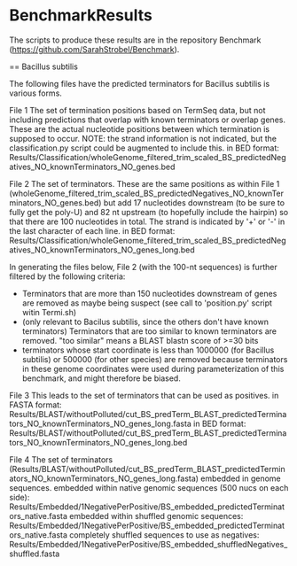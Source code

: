 # BenchmarkResults

The scripts to produce these results are in the repository Benchmark (https://github.com/SarahStrobel/Benchmark).

== Bacillus subtilis

The following files have the predicted terminators for Bacillus subtilis is various forms.

File 1
The set of termination positions based on TermSeq data, but not including predictions that overlap with known terminators or overlap genes.  These are the actual nucleotide positions between which termination is supposed to occur.  NOTE: the strand information is not indicated, but the classification.py script could be augmented to include this.
in BED format: Results/Classification/wholeGenome_filtered_trim_scaled_BS_predictedNegatives_NO_knownTerminators_NO_genes.bed

File 2
The set of terminators.  These are the same positions as within File 1 (wholeGenome_filtered_trim_scaled_BS_predictedNegatives_NO_knownTerminators_NO_genes.bed) but add 17 nucleotides downstream (to be sure to fully get the poly-U) and 82 nt upstream (to hopefully include the hairpin) so that there are 100 nucleotides in total.  The strand is indicated by '+' or '-' in the last character of each line.
in BED format: Results/Classification/wholeGenome_filtered_trim_scaled_BS_predictedNegatives_NO_knownTerminators_NO_genes_long.bed

In generating the files below, File 2 (with the 100-nt sequences) is further filtered by the following criteria:
- Terminators that are more than 150 nucleotides downstream of genes are removed as maybe being suspect (see call to 'position.py' script witin Termi.sh)
- (only relevant to Bacilus subtilis, since the others don't have known terminators) Terminators that are too similar to known terminators are removed.  "too similar" means a BLAST blastn score of >=30 bits
- terminators whose start coordinate is less than 1000000 (for Bacillus subtilis) or 500000 (for other species) are removed because terminators in these genome coordinates were used during parameterization of this benchmark, and might therefore be biased.

File 3
This leads to the set of terminators that can be used as positives.
in FASTA format: Results/BLAST/withoutPolluted/cut_BS_predTerm_BLAST_predictedTerminators_NO_knownTerminators_NO_genes_long.fasta
in BED format: Results/BLAST/withoutPolluted/cut_BS_predTerm_BLAST_predictedTerminators_NO_knownTerminators_NO_genes_long.bed

File 4
The set of terminators (Results/BLAST/withoutPolluted/cut_BS_predTerm_BLAST_predictedTerminators_NO_knownTerminators_NO_genes_long.fasta) embedded in genome sequences.
embedded within native genomic sequences (500 nucs on each side): Results/Embedded/1NegativePerPositive/BS_embedded_predictedTerminators_native.fasta
embedded within shuffled genomic sequences: Results/Embedded/1NegativePerPositive/BS_embedded_predictedTerminators_native.fasta
completely shuffled sequences to use as negatives: Results/Embedded/1NegativePerPositive/BS_embedded_shuffledNegatives_shuffled.fasta
